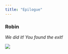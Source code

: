 ```yaml
---
title: "Epilogue"
---
```


### Robin

_We did it! You found the exit!_

![](https://media4.giphy.com/media/35HTaxVJWzp2QOShct/giphy.gif?cid=ecf05e47wx7gzaz23jhldze1be4et0krxcdtjwhloa30u2ko&rid=giphy.gif)

